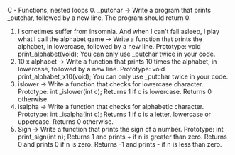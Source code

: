 C - Functions, nested loops
0. _putchar -> Write a program that prints _putchar, followed by a new line. The program should return 0.
1. I sometimes suffer from insomnia. And when I can't fall asleep, I play what I call the alphabet game -> Write a function that prints the alphabet, in lowercase, followed by a new line. Prototype: void print_alphabet(void); You can only use _putchar twice in your code.
2. 10 x alphabet -> Write a function that prints 10 times the alphabet, in lowercase, followed by a new line. Prototype: void print_alphabet_x10(void); You can only use _putchar twice in your code.
3. islower -> Write a function that checks for lowercase character. Prototype: int _islower(int c); Returns 1 if c is lowercase. Returns 0 otherwise. 
4. isalpha -> Write a function that checks for alphabetic character. Prototype: int _isalpha(int c); Returns 1 if c is a letter, lowercase or uppercase. Returns 0 otherwise.
5. Sign -> Write a function that prints the sign of a number. Prototype: int print_sign(int n); Returns 1 and prints + if n is greater than zero. Returns 0 and prints 0 if n is zero. Returns -1 and prints - if n is less than zero.


